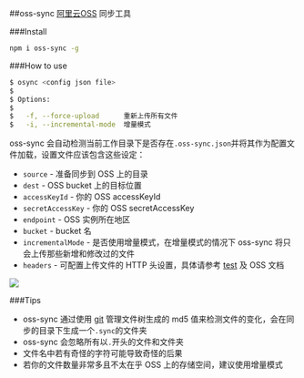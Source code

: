 ##oss-sync
[阿里云OSS](http://www.aliyun.com/product/oss) 同步工具

###Install
```bash
npm i oss-sync -g
```

###How to use
```bash
$ osync <config json file>
$
$ Options:
$
$   -f, --force-upload      重新上传所有文件
$   -i, --incremental-mode  增量模式
```
oss-sync 会自动检测当前工作目录下是否存在`.oss-sync.json`并将其作为配置文件加载，设置文件应该包含这些设定：
* `source` - 准备同步到 OSS 上的目录
* `dest` - OSS bucket 上的目标位置
* `accessKeyId` - 你的 OSS accessKeyId
* `secretAccessKey` - 你的 OSS secretAccessKey
* `endpoint` -  OSS 实例所在地区
* `bucket` - bucket 名
* `incrementalMode` - 是否使用增量模式，在增量模式的情况下 oss-sync 将只会上传那些新增和修改过的文件
* `headers` - 可配置上传文件的 HTTP 头设置，具体请参考 [test](https://github.com/mehwww/oss-sync/tree/master/test) 及 OSS 文档

![](http://i3.tietuku.com/5b5382997207e435.png)

###Tips
* oss-sync 通过使用 [git](http://git-scm.com/) 管理文件树生成的 md5 值来检测文件的变化，会在同步的目录下生成一个`.sync`的文件夹
* oss-sync 会忽略所有以`.`开头的文件和文件夹
* 文件名中若有奇怪的字符可能导致奇怪的后果
* 若你的文件数量非常多且不太在乎 OSS 上的存储空间，建议使用增量模式
